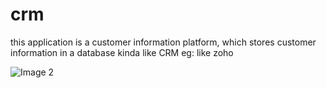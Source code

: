 # crm
 this application is a customer information platform, which stores customer information in a database kinda like CRM eg: like zoho

![Image 2](https://user-images.githubusercontent.com/79126358/120076880-675a6600-c0c5-11eb-9197-1520a8734637.png)
